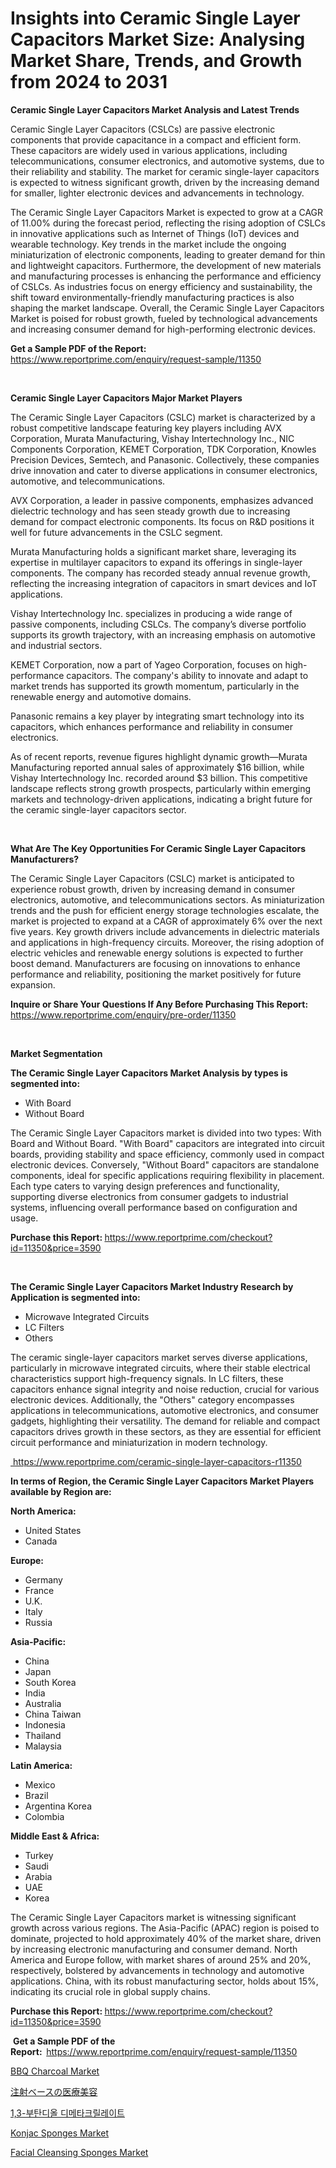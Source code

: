 <p><h1>Insights into Ceramic Single Layer Capacitors Market Size: Analysing Market Share, Trends, and Growth from 2024 to 2031</h1></p><p><strong>Ceramic Single Layer Capacitors Market Analysis and Latest Trends</strong></p>
<p><p>Ceramic Single Layer Capacitors (CSLCs) are passive electronic components that provide capacitance in a compact and efficient form. These capacitors are widely used in various applications, including telecommunications, consumer electronics, and automotive systems, due to their reliability and stability. The market for ceramic single-layer capacitors is expected to witness significant growth, driven by the increasing demand for smaller, lighter electronic devices and advancements in technology.</p><p>The Ceramic Single Layer Capacitors Market is expected to grow at a CAGR of 11.00% during the forecast period, reflecting the rising adoption of CSLCs in innovative applications such as Internet of Things (IoT) devices and wearable technology. Key trends in the market include the ongoing miniaturization of electronic components, leading to greater demand for thin and lightweight capacitors. Furthermore, the development of new materials and manufacturing processes is enhancing the performance and efficiency of CSLCs. As industries focus on energy efficiency and sustainability, the shift toward environmentally-friendly manufacturing practices is also shaping the market landscape. Overall, the Ceramic Single Layer Capacitors Market is poised for robust growth, fueled by technological advancements and increasing consumer demand for high-performing electronic devices.</p></p>
<p><strong>Get a Sample PDF of the Report:&nbsp;</strong> <a href="https://www.reportprime.com/enquiry/request-sample/11350">https://www.reportprime.com/enquiry/request-sample/11350</a></p>
<p>&nbsp;</p>
<p><strong>Ceramic Single Layer Capacitors Major Market Players</strong></p>
<p><p>The Ceramic Single Layer Capacitors (CSLC) market is characterized by a robust competitive landscape featuring key players including AVX Corporation, Murata Manufacturing, Vishay Intertechnology Inc., NIC Components Corporation, KEMET Corporation, TDK Corporation, Knowles Precision Devices, Semtech, and Panasonic. Collectively, these companies drive innovation and cater to diverse applications in consumer electronics, automotive, and telecommunications.</p><p>AVX Corporation, a leader in passive components, emphasizes advanced dielectric technology and has seen steady growth due to increasing demand for compact electronic components. Its focus on R&D positions it well for future advancements in the CSLC segment.</p><p>Murata Manufacturing holds a significant market share, leveraging its expertise in multilayer capacitors to expand its offerings in single-layer components. The company has recorded steady annual revenue growth, reflecting the increasing integration of capacitors in smart devices and IoT applications. </p><p>Vishay Intertechnology Inc. specializes in producing a wide range of passive components, including CSLCs. The company’s diverse portfolio supports its growth trajectory, with an increasing emphasis on automotive and industrial sectors.</p><p>KEMET Corporation, now a part of Yageo Corporation, focuses on high-performance capacitors. The company's ability to innovate and adapt to market trends has supported its growth momentum, particularly in the renewable energy and automotive domains.</p><p>Panasonic remains a key player by integrating smart technology into its capacitors, which enhances performance and reliability in consumer electronics.</p><p>As of recent reports, revenue figures highlight dynamic growth—Murata Manufacturing reported annual sales of approximately $16 billion, while Vishay Intertechnology Inc. recorded around $3 billion. This competitive landscape reflects strong growth prospects, particularly within emerging markets and technology-driven applications, indicating a bright future for the ceramic single-layer capacitors sector.</p></p>
<p>&nbsp;</p>
<p><strong>What Are The Key Opportunities For Ceramic Single Layer Capacitors Manufacturers?</strong></p>
<p><p>The Ceramic Single Layer Capacitors (CSLC) market is anticipated to experience robust growth, driven by increasing demand in consumer electronics, automotive, and telecommunications sectors. As miniaturization trends and the push for efficient energy storage technologies escalate, the market is projected to expand at a CAGR of approximately 6% over the next five years. Key growth drivers include advancements in dielectric materials and applications in high-frequency circuits. Moreover, the rising adoption of electric vehicles and renewable energy solutions is expected to further boost demand. Manufacturers are focusing on innovations to enhance performance and reliability, positioning the market positively for future expansion.</p></p>
<p><strong>Inquire or Share Your Questions If Any Before Purchasing This Report:</strong> <a href="https://www.reportprime.com/enquiry/pre-order/11350">https://www.reportprime.com/enquiry/pre-order/11350</a></p>
<p>&nbsp;</p>
<p><strong>Market Segmentation</strong></p>
<p><strong>The Ceramic Single Layer Capacitors Market Analysis by types is segmented into:</strong></p>
<p><ul><li>With Board</li><li>Without Board</li></ul></p>
<p><p>The Ceramic Single Layer Capacitors market is divided into two types: With Board and Without Board. "With Board" capacitors are integrated into circuit boards, providing stability and space efficiency, commonly used in compact electronic devices. Conversely, "Without Board" capacitors are standalone components, ideal for specific applications requiring flexibility in placement. Each type caters to varying design preferences and functionality, supporting diverse electronics from consumer gadgets to industrial systems, influencing overall performance based on configuration and usage.</p></p>
<p><strong>Purchase this Report:&nbsp;</strong><a href="https://www.reportprime.com/checkout?id=11350&price=3590">https://www.reportprime.com/checkout?id=11350&price=3590</a></p>
<p>&nbsp;</p>
<p><strong>The Ceramic Single Layer Capacitors Market Industry Research by Application is segmented into:</strong></p>
<p><ul><li>Microwave Integrated Circuits</li><li>LC Filters</li><li>Others</li></ul></p>
<p><p>The ceramic single-layer capacitors market serves diverse applications, particularly in microwave integrated circuits, where their stable electrical characteristics support high-frequency signals. In LC filters, these capacitors enhance signal integrity and noise reduction, crucial for various electronic devices. Additionally, the "Others" category encompasses applications in telecommunications, automotive electronics, and consumer gadgets, highlighting their versatility. The demand for reliable and compact capacitors drives growth in these sectors, as they are essential for efficient circuit performance and miniaturization in modern technology.</p></p>
<p><a href="https://www.reportprime.com/ceramic-single-layer-capacitors-r11350">&nbsp;https://www.reportprime.com/ceramic-single-layer-capacitors-r11350</a></p>
<p><strong>In terms of Region, the Ceramic Single Layer Capacitors Market Players available by Region are:</strong></p>
<p>
    <p> <strong> North America: </strong>
        <ul>
            <li>United States</li>
            <li>Canada</li>
        </ul>
        </p> 
    <p> <strong> Europe: </strong>
        <ul>
            <li>Germany</li>
            <li>France</li>
            <li>U.K.</li>
            <li>Italy</li>
            <li>Russia</li>
        </ul>
        </p> 
    <p> <strong> Asia-Pacific: </strong>
        <ul>
            <li>China</li>
            <li>Japan</li>
            <li>South Korea</li>
            <li>India</li>
            <li>Australia</li>
            <li>China Taiwan</li>
            <li>Indonesia</li>
            <li>Thailand</li>
            <li>Malaysia</li>
        </ul>
        </p> 
    <p> <strong> Latin America: </strong>
        <ul>
            <li>Mexico</li>
            <li>Brazil</li>
            <li>Argentina Korea</li>
            <li>Colombia</li>
        </ul>
        </p> 
    <p> <strong> Middle East & Africa: </strong>
        <ul>
            <li>Turkey</li>
            <li>Saudi</li>
            <li>Arabia</li>
            <li>UAE</li>
            <li>Korea</li>
        </ul>
    </p>
    </p>
<p><p>The Ceramic Single Layer Capacitors market is witnessing significant growth across various regions. The Asia-Pacific (APAC) region is poised to dominate, projected to hold approximately 40% of the market share, driven by increasing electronic manufacturing and consumer demand. North America and Europe follow, with market shares of around 25% and 20%, respectively, bolstered by advancements in technology and automotive applications. China, with its robust manufacturing sector, holds about 15%, indicating its crucial role in global supply chains.</p></p>
<p><strong>Purchase this Report: </strong><a href="https://www.reportprime.com/checkout?id=11350&price=3590">https://www.reportprime.com/checkout?id=11350&price=3590</a></p>
<p>&nbsp;<strong>Get a Sample PDF of the Report:&nbsp;&nbsp;</strong><a href="https://www.reportprime.com/enquiry/request-sample/11350">https://www.reportprime.com/enquiry/request-sample/11350</a></p>
<p><strong></strong></p>
<p><p><a href="https://www.linkedin.com/pulse/bbq-charcoal-market-size-growth-industry-analysis-segmentation-29zwe?trackingId=LiXa9JQlTUmeskq4dgwa0g%3D%3D">BBQ Charcoal Market</a></p><p><a href="https://medium.com/@monserrateklfnsch/injectable-based-medical-cosmetology-market-%E3%81%AF-%E3%82%B3%E3%82%B9%E3%83%88%E7%AE%A1%E7%90%86%E3%81%A8%E5%8A%B9%E7%8E%87%E5%90%91%E4%B8%8A%E3%82%92%E5%84%AA%E5%85%88%E3%81%97%E3%81%BE%E3%81%99-%E3%81%95%E3%82%89%E3%81%AB-%E5%A0%B1%E5%91%8A%E6%9B%B8%E3%81%AF%E5%B8%82%E5%A0%B4%E3%81%AE%E9%9C%80%E8%A6%81%E9%9D%A2%E3%81%A8%E4%BE%9B%E7%B5%A6%E9%9D%A2%E3%81%AE%E4%B8%A1%E6%96%B9%E3%82%92%E3%82%AB%E3%83%90%E3%83%BC%E3%81%97%E3%81%A6%E3%81%84%E3%81%BE%E3%81%99-079a22855b3d">注射ベースの医療美容</a></p><p><a href="https://medium.com/@brendanmata77/%EC%84%B8%EA%B3%84-1-3-butanediol-dimethacrylate-market-%EC%9D%80-2024%EC%97%90%EC%84%9C-2031%EB%A1%9C-%EC%97%B0%ED%8F%89%EA%B7%A0-%EC%A6%9D%EA%B0%80%EC%9C%A8%EC%9D%84-%EB%B3%B4%EC%9D%BC-%EA%B2%83%EC%9C%BC%EB%A1%9C-%EC%98%88%EC%83%81%EB%90%A9%EB%8B%88%EB%8B%A4-542cd9891306">1,3-부탄디올 디메타크릴레이트</a></p><p><a href="https://medium.com/@alexander.bell98078/the-comprehensive-konjac-sponges-market-research-report-is-essential-for-understanding-current-c9eb9f4463eb">Konjac Sponges Market</a></p><p><a href="https://medium.com/@alexander.bell98078/the-facial-cleansing-sponges-market-insights-report-offers-an-in-depth-and-thorough-analysis-of-5f78590a982d">Facial Cleansing Sponges Market</a></p></p>